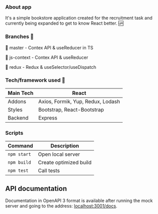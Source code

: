 ### About app

It's a simple bookstore application created for the recruitment task and currently being expanded to get to know React better. 🆙

### Branches 🔀

🌟 master - Contex API & useReducer in TS

🌟 js-context - Contex API & useReducer

🌟 redux - Redux & useSelector/useDispatch

### Tech/framework used 🔧

| Main Tech | React                             |
| --------- | --------------------------------- |
| Addons    | Axios, Formik, Yup, Redux, Lodash |
| Styles    | Bootstrap, React-Bootstrap        |
| Backend   | Express                           |

### Scripts

| Command     | Description            |
| ----------- | ---------------------- |
| `npm start` | Open local server      |
| `npm build` | Create optimized build |
| `npm test`  | Call tests             |

## API documentation

Documentation in OpenAPI 3 format is available after running the mock server
and going to the address: [localhost:3001/docs](http://localhost:3001/docs).
